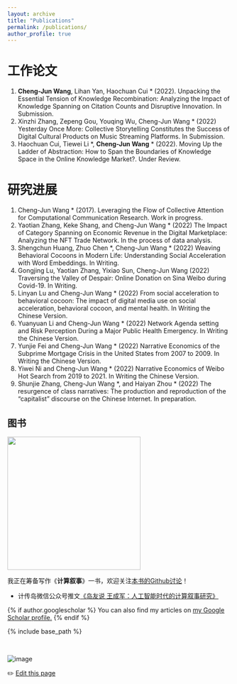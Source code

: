 ```yaml
---
layout: archive
title: "Publications"
permalink: /publications/
author_profile: true
---
```


# 工作论文
1. **Cheng-Jun Wang**, Lihan Yan, Haochuan Cui * (2022). Unpacking the Essential Tension of Knowledge Recombination: Analyzing the Impact of Knowledge Spanning on Citation Counts and Disruptive Innovation. In Submission. 
2. Xinzhi Zhang, Zepeng Gou, Youqing Wu, Cheng-Jun Wang * (2022) Yesterday Once More: Collective Storytelling Constitutes the Success of Digital Cultural Products on Music Streaming Platforms. In Submission.
3. Haochuan Cui, Tiewei Li *, **Cheng-Jun Wang** * (2022). Moving Up the Ladder of Abstraction: How to Span the Boundaries of Knowledge Space in the Online Knowledge Market?. Under Review.

# 研究进展

1. Cheng-Jun Wang * (2017). Leveraging the Flow of Collective Attention for Computational Communication Research. Work in progress.
3. Yaotian Zhang, Keke Shang, and Cheng-Jun Wang * (2022) The Impact of Category Spanning on Economic Revenue in the Digital Marketplace: Analyzing the NFT Trade Network. In the process of data analysis. 
4. Shengchun Huang, Zhuo Chen *, Cheng-Jun Wang * (2022) Weaving Behavioral Cocoons in Modern Life: Understanding Social Acceleration with Word Embeddings. In Writing.
5. Gongjing Lu, Yaotian Zhang, Yixiao Sun, Cheng-Jun Wang (2022) Traversing the Valley of Despair: Online Donation on Sina Weibo during Covid-19. In Writing. 
6. Linyan Lu and Cheng-Jun Wang * (2022) From social acceleration to behavioral cocoon: The impact of digital media use on social acceleration, behavioral cocoon, and mental health. In Writing the Chinese Version. 
7. Yuanyuan Li and Cheng-Jun Wang * (2022) Network Agenda setting and Risk Perception During a Major Public Health Emergency. In Writing the Chinese Version. 
8. Yunjie Fei and Cheng-Jun Wang * (2022) Narrative Economics of the Subprime Mortgage Crisis in the United States from 2007 to 2009. In Writing the Chinese Version. 
9. Yiwei Ni and Cheng-Jun Wang * (2022) Narrative Economics of Weibo Hot Search from 2019 to 2021. In Writing the Chinese Version. 
10. Shunjie Zhang, Cheng-Jun Wang *, and Haiyan Zhou * (2022) The resurgence of class narratives: The production and reproduction of the “capitalist” discourse on the Chinese Internet. In preparation.


## 图书

<img src="https://user-images.githubusercontent.com/543384/195964017-43b9085d-2f13-4f89-9025-61faa1717c70.png" align = "middle" width = "300px">


我正在筹备写作《**计算叙事**》一书，欢迎关注[本书的Github讨论](https://github.com/chengjun/storybook/discussions)！
- 计传岛微信公众号推文[《岛友说 王成军：人工智能时代的计算叙事研究》](https://mp.weixin.qq.com/s/YRXD0TQVJKyNeYN9rbUpmg)



{% if author.googlescholar %}
  You can also find my articles on <u><a href="{{author.googlescholar}}">my Google Scholar profile</a>.</u>
{% endif %}

{% include base_path %}

<!--
{% for post in site.publications reversed %}
  {% include archive-single.html %}
{% endfor %}
-->


<br>

![image](https://user-images.githubusercontent.com/543384/192227995-fdb3a693-2f68-4dc4-b9bd-06053066322f.png)


✏️ [Edit this page](https://github.com/{{site.repository}}edit/gh-pages/_pages/publications.md)

